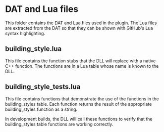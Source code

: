 # DAT and Lua files

This folder contains the DAT and Lua files used in the plugin.
The Lua files are extracted from the DAT so that they can be shown with GitHub's Lua syntax highlighting.

## building_style.lua

This file contains the function stubs that the DLL will replace with a native C++ function. The functions
are in a Lua table whose name is known to the DLL.

## building_style_tests.lua

This file contains functions that demonstrate the use of the functions in the building_styles table.
Each function returns the result of the appropriate building_styles function as a string.

In development builds, the DLL will call these functions to verify that the building_styles table
functions are working correctly.